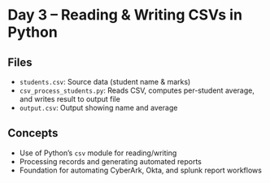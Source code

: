 # Day 3 – Reading & Writing CSVs in Python

## Files
- `students.csv`: Source data (student name & marks)
- `csv_process_students.py`: Reads CSV, computes per-student average, and writes result to output file
- `output.csv`: Output showing name and average

## Concepts
- Use of Python’s `csv` module for reading/writing
- Processing records and generating automated reports
- Foundation for automating CyberArk, Okta, and splunk report workflows
